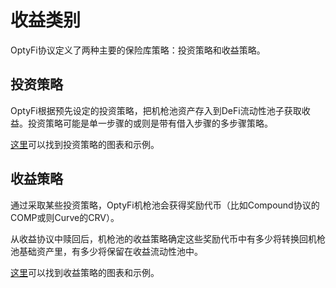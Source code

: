 # 收益类别

OptyFi协议定义了两种主要的保险库策略：投资策略和收益策略。

## 投资策略

OptyFi根据预先设定的投资策略，把机枪池资产存入到DeFi流动性池子获取收益。投资策略可能是单一步骤的或则是带有借入步骤的多步骤策略。

[这里](tou-zi-ce-lve.md)可以找到投资策略的图表和示例。

## 收益策略

通过采取某些投资策略，OptyFi机枪池会获得奖励代币（比如Compound协议的COMP或则Curve的CRV）。

从收益协议中赎回后，机枪池的收益策略确定这些奖励代币中有多少将转换回机枪池基础资产里，有多少将保留在收益流动性池中。

[这里](./#jiang-li-ce-lve)可以找到收益策略的图表和示例。





